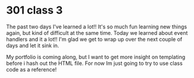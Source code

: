 # 301 class 3  

The past two days I've learned a lot!! It's so much fun learning new things again, but kind of difficult at the same time. Today we learned about event handlers and it a lot!! I'm glad we get to wrap up over the next couple of days and let it sink in.  

My portfolio is coming along, but I want to get more insight on templating before i hash out the HTML file. For now Im just going to try to use class code as a reference!  
